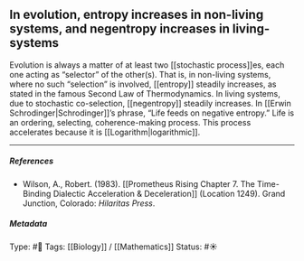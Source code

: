 ## In evolution, entropy increases in non-living systems, and negentropy increases in living-systems   # 

Evolution is always a matter of at least two [[stochastic process]]es, each one acting as “selector” of the other(s). That is, in non-living systems, where no such “selection” is involved, [[entropy]] steadily increases, as stated in the famous Second Law of Thermodynamics. In living systems, due to stochastic co-selection, [[negentropy]] steadily increases. In [[Erwin Schrodinger|Schrodinger]]’s phrase, “Life feeds on negative entropy.” Life is an ordering, selecting, coherence-making process. This process accelerates because it is [[Logarithm|logarithmic]].

___

##### References

- Wilson, A., Robert. (1983). [[Prometheus Rising Chapter 7. The Time-Binding Dialectic Acceleration & Deceleration]] (Location 1249). Grand Junction, Colorado: _Hilaritas Press_.

##### Metadata

Type: #🔴 
Tags: [[Biology]] / [[Mathematics]]
Status: #☀️ 